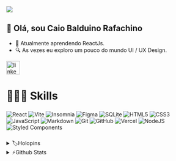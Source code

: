 <img src="https://cdn.discordapp.com/attachments/1070908868969910387/1157506253766008863/card_presentation.png?ex=65fe4034&is=65ebcb34&hm=86f939621f311d88271c0ac8007e390d8bdd6442477ca6bc2c58d3d494da436e&"/>
<h2>👋 Olá, sou Caio Balduino Rafachino</h2>

- 🌱 Atualmente aprendendo ReactJs.
- 🔍 As vezes eu exploro um pouco do mundo UI / UX Design.
  
<div align="left">
  <a href="https://www.linkedin.com/in/caio-balduino/" target="_blank">
    <img src="https://img.shields.io/static/v1?message=LinkedIn&logo=linkedin&label=&color=0077B5&logoColor=white&labelColor=&style=for-the-badge" height="35" alt="linkedin logo"  />
  </a>
</div>

###

<h1 align="left">🧑🏻‍💻 Skills</h1>

###
![React](https://img.shields.io/badge/react-%2320232a.svg?style=for-the-badge&logo=react&logoColor=%2361DAFB)
![Vite](https://img.shields.io/badge/vite-%23646CFF.svg?style=for-the-badge&logo=vite&logoColor=white)
![Insomnia](https://img.shields.io/badge/Insomnia-black?style=for-the-badge&logo=insomnia&logoColor=5849BE)
![Figma](https://img.shields.io/badge/figma-%23F24E1E.svg?style=for-the-badge&logo=figma&logoColor=white)
![SQLite](https://img.shields.io/badge/sqlite-%2307405e.svg?style=for-the-badge&logo=sqlite&logoColor=white)
![HTML5](https://img.shields.io/badge/html5-%23E34F26.svg?style=for-the-badge&logo=html5&logoColor=white)
![CSS3](https://img.shields.io/badge/css3-%231572B6.svg?style=for-the-badge&logo=css3&logoColor=white)
![JavaScript](https://img.shields.io/badge/javascript-%23323330.svg?style=for-the-badge&logo=javascript&logoColor=%23F7DF1E)
![Markdown](https://img.shields.io/badge/markdown-%23000000.svg?style=for-the-badge&logo=markdown&logoColor=white)
![Git](https://img.shields.io/badge/git-%23F05033.svg?style=for-the-badge&logo=git&logoColor=white)
![GitHub](https://img.shields.io/badge/github-%23121011.svg?style=for-the-badge&logo=github&logoColor=white)
![Vercel](https://img.shields.io/badge/vercel-%23000000.svg?style=for-the-badge&logo=vercel&logoColor=white)
![NodeJS](https://img.shields.io/badge/node.js-6DA55F?style=for-the-badge&logo=node.js&logoColor=white)
![Styled Components](https://img.shields.io/badge/styled--components-DB7093?style=for-the-badge&logo=styled-components&logoColor=white)
###

<details>
  <summary>🏷️Holopins</summary>
  
  <a href="https://holopin.io/@caiobaldur#">
    <img src="https://holopin.me/@caiobaldur#" alt="@caiobaldur#'s Holopin board" />
  </a>
</details>

<details>
  <summary>⚡Github Stats</summary>
  
  <a href="#">![Github stats](https://github-readme-stats.vercel.app/api?username=Caiobaldur&theme=blueberry&count_private=true&hide_border=true&line_height=20)</a>
  <a href="#">![Top Langs](https://github-readme-stats.vercel.app/api/top-langs/?username=Caiobaldur&layout=compact&theme=blueberry&count_private=true&hide_border=true)</a>
  <p align="left">
</p>
</details>

